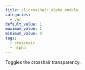 ```yaml
---
title: cl_crosshair_alpha_enable
categories:
  - var
default_value: 1
maximum_value: 1
minimum_value: 0
tags:
  - crosshair
  - alpha
---
```


Toggles the crosshair transparency.
